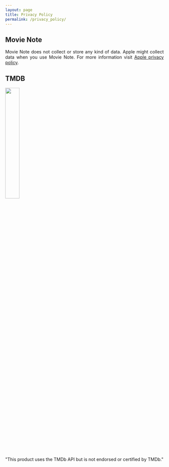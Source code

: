 ```yaml
---
layout: page
title: Privacy Policy
permalink: /privacy_policy/
---
```


## Movie Note

<div align="justify">Movie Note does not collect or store any kind of data. Apple might collect data when you use Movie Note. For more information visit <a href="https://www.apple.com/legal/privacy/">Apple privacy policy</a>.</div>

## TMDB

<img src="{{site.baseurl}}/images/tmdb_logo.svg" alt="" width="30%" heigt="auto" class="center">

<div align="justify">"This product uses the TMDb API but is not endorsed or certified by TMDb."</div>